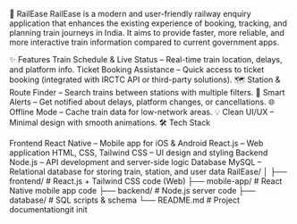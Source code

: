 🚆 RailEase
RailEase is a modern and user-friendly railway enquiry application that enhances the existing experience of booking, tracking, and planning train journeys in India. It aims to provide faster, more reliable, and more interactive train information compared to current government apps.

✨ Features
Train Schedule & Live Status – Real-time train location, delays, and platform info.
Ticket Booking Assistance – Quick access to ticket booking (integrated with IRCTC API or third-party solutions).
🗺 Station & Route Finder – Search trains between stations with multiple filters.
🔔 Smart Alerts – Get notified about delays, platform changes, or cancellations.
🌐 Offline Mode – Cache train data for low-network areas.
💡 Clean UI/UX – Minimal design with smooth animations.
🛠 Tech Stack

Frontend
React Native – Mobile app for iOS & Android
React.js – Web application
HTML, CSS, Tailwind CSS – UI design and styling
Backend
Node.js – API development and server-side logic
Database
MySQL – Relational database for storing train, station, and user data RailEase/ │ ├── frontend/ # React.js + Tailwind CSS code (Web) ├── mobile-app/ # React Native mobile app code ├── backend/ # Node.js server code ├── database/ # SQL scripts & schema └── README.md # Project documentationgit init
